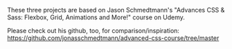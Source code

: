 These three projects are based on Jason Schmedtmann's "Advances CSS & Sass: Flexbox, Grid, Animations and More!" course on Udemy.

Please check out his github, too, for comparison/inspiration:
https://github.com/jonasschmedtmann/advanced-css-course/tree/master
